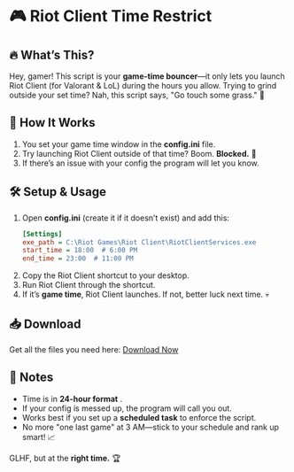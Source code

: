 # 🎮 Riot Client Time Restrict

## 🔥 What’s This?

Hey, gamer! This script is your **game-time bouncer**—it only lets you launch Riot Client (for Valorant & LoL) during the hours you allow. Trying to grind outside your set time? Nah, this script says, "Go touch some grass." 🌱

## 🎯 How It Works

1. You set your game time window in the **config.ini** file.
2. Try launching Riot Client outside of that time? Boom. **Blocked.** 🚫
3. If there’s an issue with your config the program will let you know.

## 🛠 Setup & Usage

1. Open **config.ini** (create it if it doesn’t exist) and add this:
   ```ini
   [Settings]
   exe_path = C:\Riot Games\Riot Client\RiotClientServices.exe
   start_time = 18:00  # 6:00 PM
   end_time = 23:00  # 11:00 PM
   ```
2. Copy the Riot Client shortcut to your desktop.
3. Run Riot Client through the shortcut.
4. If it’s **game time**, Riot Client launches. If not, better luck next time. 💀

## 📥 Download

Get all the files you need here: [Download Now](https://drive.google.com/file/d/1QBxmc9qXljZZ-_CFJF-NB5iihuglaoMK/view?usp=drive_link)

## 📝 Notes

- Time is in **24-hour format** .
- If your config is messed up, the program will call you out.
- Works best if you set up a **scheduled task** to enforce the script.
- No more "one last game" at 3 AM—stick to your schedule and rank up smart! 📈

GLHF, but at the **right time.** 🏆

